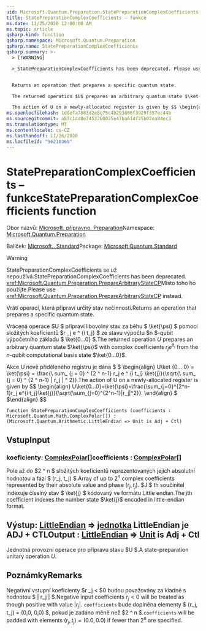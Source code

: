 ```yaml
---
uid: Microsoft.Quantum.Preparation.StatePreparationComplexCoefficients
title: StatePreparationComplexCoefficients – funkce
ms.date: 11/25/2020 12:00:00 AM
ms.topic: article
qsharp.kind: function
qsharp.namespace: Microsoft.Quantum.Preparation
qsharp.name: StatePreparationComplexCoefficients
qsharp.summary: >-
  > [!WARNING]

  > StatePreparationComplexCoefficients has been deprecated. Please use <xref:Microsoft.Quantum.Preparation.PrepareArbitraryStateCP> instead.


  Returns an operation that prepares a specific quantum state.

  The returned operation $U$ prepares an arbitrary quantum state $\ket{\psi}$ with complex coefficients $r_j e^{i t_j}$ from the $n$-qubit computational basis state $\ket{0...0}$.

  The action of U on a newly-allocated register is given by $$ \begin{align} U\ket{0...0}=\ket{\psi}=\frac{\sum_{j=0}^{2^n-1}r_j e^{i t_j}\ket{j}}{\sqrt{\sum_{j=0}^{2^n-1}|r_j|^2}}. \end{align} $$
ms.openlocfilehash: 1d0efa7b83d2e8e75c4b293866f3929f357ec44b
ms.sourcegitcommit: a87c1aa8e7453360025e47ba614f25b02ea84ec3
ms.translationtype: MT
ms.contentlocale: cs-CZ
ms.lasthandoff: 11/26/2020
ms.locfileid: "96210365"
---
```

# <a name="statepreparationcomplexcoefficients-function"></a><span data-ttu-id="ced44-102">StatePreparationComplexCoefficients – funkce</span><span class="sxs-lookup"><span data-stu-id="ced44-102">StatePreparationComplexCoefficients function</span></span>

<span data-ttu-id="ced44-103">Obor názvů: [Microsoft. přípravno. Preparation](xref:Microsoft.Quantum.Preparation)</span><span class="sxs-lookup"><span data-stu-id="ced44-103">Namespace: [Microsoft.Quantum.Preparation](xref:Microsoft.Quantum.Preparation)</span></span>

<span data-ttu-id="ced44-104">Balíček: [Microsoft.. Standard](https://nuget.org/packages/Microsoft.Quantum.Standard)</span><span class="sxs-lookup"><span data-stu-id="ced44-104">Package: [Microsoft.Quantum.Standard](https://nuget.org/packages/Microsoft.Quantum.Standard)</span></span>


> [!WARNING]
> <span data-ttu-id="ced44-105">StatePreparationComplexCoefficients se už nepoužívá.</span><span class="sxs-lookup"><span data-stu-id="ced44-105">StatePreparationComplexCoefficients has been deprecated.</span></span> <span data-ttu-id="ced44-106"><xref:Microsoft.Quantum.Preparation.PrepareArbitraryStateCP>Místo toho ho použijte.</span><span class="sxs-lookup"><span data-stu-id="ced44-106">Please use <xref:Microsoft.Quantum.Preparation.PrepareArbitraryStateCP> instead.</span></span>

<span data-ttu-id="ced44-107">Vrátí operaci, která připraví určitý stav nečinnosti.</span><span class="sxs-lookup"><span data-stu-id="ced44-107">Returns an operation that prepares a specific quantum state.</span></span>

<span data-ttu-id="ced44-108">Vrácená operace $U $ připraví libovolný stav za běhu $ \ket{\psi} $ pomocí složitých koeficientů $r _j e ^ {i t_j} $ ze stavu výpočtu $n $-qubit výpočetního základu $ \ket{0...0} $.</span><span class="sxs-lookup"><span data-stu-id="ced44-108">The returned operation $U$ prepares an arbitrary quantum state $\ket{\psi}$ with complex coefficients $r_j e^{i t_j}$ from the $n$-qubit computational basis state $\ket{0...0}$.</span></span>

<span data-ttu-id="ced44-109">Akce U nově přiděleného registru je dána $ $ \begin{align} U\ket {0... 0} = \ket{\psi} = \frac{\ sum_ {j = 0} ^ {2 ^ n-1} r_j e ^ {i t_j} \ket{j}}{\sqrt{\ sum_ {j = 0} ^ {2 ^ n-1} | r_j | ^ 2}}.</span><span class="sxs-lookup"><span data-stu-id="ced44-109">The action of U on a newly-allocated register is given by $$ \begin{align} U\ket{0...0}=\ket{\psi}=\frac{\sum_{j=0}^{2^n-1}r_j e^{i t_j}\ket{j}}{\sqrt{\sum_{j=0}^{2^n-1}|r_j|^2}}.</span></span>
<span data-ttu-id="ced44-110">\end{align} $ $</span><span class="sxs-lookup"><span data-stu-id="ced44-110">\end{align} $$</span></span>

```qsharp
function StatePreparationComplexCoefficients (coefficients : Microsoft.Quantum.Math.ComplexPolar[]) : (Microsoft.Quantum.Arithmetic.LittleEndian => Unit is Adj + Ctl)
```


## <a name="input"></a><span data-ttu-id="ced44-111">Vstup</span><span class="sxs-lookup"><span data-stu-id="ced44-111">Input</span></span>

### <a name="coefficients--complexpolar"></a><span data-ttu-id="ced44-112">koeficienty: [ComplexPolar](xref:Microsoft.Quantum.Math.ComplexPolar)[]</span><span class="sxs-lookup"><span data-stu-id="ced44-112">coefficients : [ComplexPolar](xref:Microsoft.Quantum.Math.ComplexPolar)[]</span></span>

<span data-ttu-id="ced44-113">Pole až do $2 ^ n $ složitých koeficientů reprezentovaných jejich absolutní hodnotou a fází $ (r_j, t_j) $.</span><span class="sxs-lookup"><span data-stu-id="ced44-113">Array of up to $2^n$ complex coefficients represented by their absolute value and phase $(r_j, t_j)$.</span></span> <span data-ttu-id="ced44-114">$J $ th součinitel indexuje číselný stav $ \ket{j} $ kódovaný ve formátu Little endian.</span><span class="sxs-lookup"><span data-stu-id="ced44-114">The $j$th coefficient indexes the number state $\ket{j}$ encoded in little-endian format.</span></span>



## <a name="output--littleendian--unit--is-adj--ctl"></a><span data-ttu-id="ced44-115">Výstup: [LittleEndian](xref:Microsoft.Quantum.Arithmetic.LittleEndian) => [jednotka](xref:microsoft.quantum.lang-ref.unit) LittleEndian je ADJ + CTL</span><span class="sxs-lookup"><span data-stu-id="ced44-115">Output : [LittleEndian](xref:Microsoft.Quantum.Arithmetic.LittleEndian) => [Unit](xref:microsoft.quantum.lang-ref.unit)  is Adj + Ctl</span></span>

<span data-ttu-id="ced44-116">Jednotná provozní operace pro přípravu stavu $U $.</span><span class="sxs-lookup"><span data-stu-id="ced44-116">A state-preparation unitary operation $U$.</span></span>

## <a name="remarks"></a><span data-ttu-id="ced44-117">Poznámky</span><span class="sxs-lookup"><span data-stu-id="ced44-117">Remarks</span></span>

<span data-ttu-id="ced44-118">Negativní vstupní koeficienty $r _j < $0 budou považovány za kladné s hodnotou $ | r_j | $.</span><span class="sxs-lookup"><span data-stu-id="ced44-118">Negative input coefficients $r_j < 0$ will be treated as though positive with value $|r_j|$.</span></span> <span data-ttu-id="ced44-119">`coefficients` bude doplněna elementy $ (r_j, t_j) = (0,0, 0,0) $, pokud je zadáno méně než $2 ^ n $.</span><span class="sxs-lookup"><span data-stu-id="ced44-119">`coefficients` will be padded with elements $(r_j, t_j) = (0.0, 0.0)$ if fewer than $2^n$ are specified.</span></span>